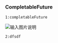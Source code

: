     

###  **CompletableFuture** 

    1:completableFuture
 ![输入图片说明](https://images.gitee.com/uploads/images/2021/0903/125639_27b63c27_4775150.png "同步调用.png")

    2:dfsdf
